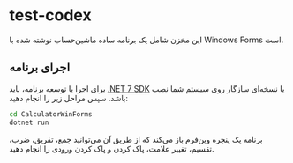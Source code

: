 # test-codex

این مخزن شامل یک برنامه ساده ماشین‌حساب نوشته شده با Windows Forms است.

## اجرای برنامه

برای اجرا یا توسعه برنامه، باید [.NET 7 SDK](https://dotnet.microsoft.com/download) یا نسخه‌ای سازگار روی سیستم شما نصب باشد. سپس مراحل زیر را انجام دهید:

```bash
cd CalculatorWinForms
dotnet run
```

برنامه یک پنجره وین‌فرم باز می‌کند که از طریق آن می‌توانید جمع، تفریق، ضرب، تقسیم، تغییر علامت، پاک کردن و پاک کردن ورودی را انجام دهید.
